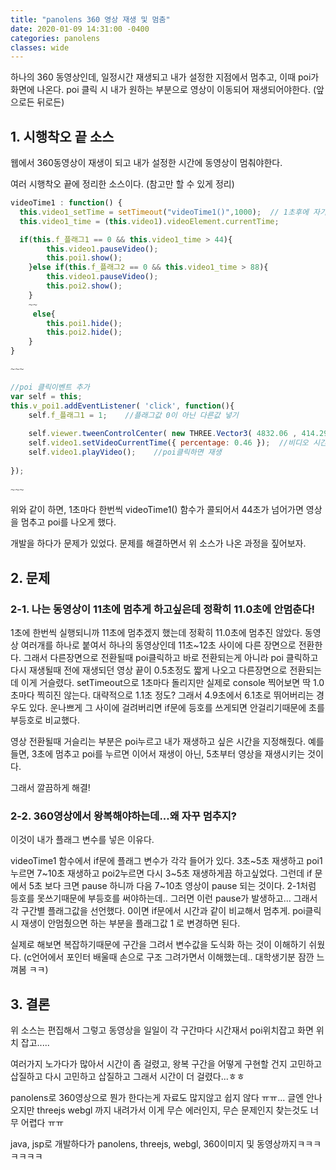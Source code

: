 ```yaml
---
title: "panolens 360 영상 재생 및 멈춤"
date: 2020-01-09 14:31:00 -0400
categories: panolens 
classes: wide
---
```


하나의 360 동영상인데, 일정시간 재생되고 내가 설정한 지점에서 멈추고, 이때 poi가 화면에 나온다. poi 클릭 시 내가 원하는 부분으로 영상이 이동되어 재생되어야한다. (앞으로든 뒤로든)

## 1. 시행착오 끝 소스
        
웹에서 360동영상이 재생이 되고 내가 설정한 시간에 동영상이 멈춰야한다.

여러 시행착오 끝에 정리한 소스이다. (참고만 할 수 있게 정리)

```javascript
videoTime1 : function() {
  this.video1_setTime = setTimeout("videoTime1()",1000);  // 1초후에 자기자신을 호출
  this.video1_time = (this.video1).videoElement.currentTime;

  if(this.f_플래그1 == 0 && this.video1_time > 44){
        this.video1.pauseVideo();
        this.poi1.show();
    }else if(this.f_플래그2 == 0 && this.video1_time > 88){
        this.video1.pauseVideo();
        this.poi2.show();
    }
    ~~  
     else{
        this.poi1.hide();
        this.poi2.hide();
    }
}

~~~

//poi 클릭이벤트 추가
var self = this;
this.v_poi1.addEventListener( 'click', function(){
    self.f_플래그1 = 1;	//플래그값 0이 아닌 다른값 넣기
                                                  
    self.viewer.tweenControlCenter( new THREE.Vector3( 4832.06 , 414.29 , 1189.05), 0); //360화면위치 조정, 옵션 0 을 조정하면 큰숫자로 할 수록 부드럽게 바뀜.
    self.video1.setVideoCurrentTime({ percentage: 0.46 });  //비디오 시간을 46초부터 재생시키기 위해
    self.video1.playVideo();    //poi클릭하면 재생
                
});
        
~~~
```

위와 같이 하면, 1초마다 한번씩 videoTime1() 함수가 콜되어서 44초가 넘어가면 영상을 멈추고 poi를 나오게 했다.

개발을 하다가 문제가 있었다. 문제를 해결하면서 위 소스가 나온 과정을 짚어보자.


## 2. 문제

### 2-1. 나는 동영상이 11초에 멈추게 하고싶은데 정확히 11.0초에 안멈춘다!

1초에 한번씩 실행되니까 11초에 멈추겠지 했는데 정확히 11.0초에 멈추진 않았다. 동영상 여러개를 하나로 붙여서 하나의 동영상인데 11초~12초 사이에 다른 장면으로 전환한다.
그래서 다른장면으로 전환될때 poi클릭하고 바로 전환되는게 아니라 poi 클릭하고 다시 재생될때 전에 재생되던 영상 끝이 0.5초정도 짧게 나오고 다른장면으로 전환되는데 이게 거슬렸다.
setTimeout으로 1초마다 돌리지만 실제로 console 찍어보면 딱 1.0초마다 찍히진 않는다. 대략적으로 1.1초 정도? 그래서 4.9초에서 6.1초로 뛰어버리는 경우도 있다.
운나쁘게 그 사이에 걸려버리면 if문에 등호를 쓰게되면 안걸리기때문에 초를 부등호로 비교했다.

영상 전환될때 거슬리는 부분은 poi누르고 내가 재생하고 싶은 시간을 지정해줬다. 예를들면, 3초에 멈추고 poi를 누르면 이어서 재생이 아닌, 5초부터 영상을 재생시키는 것이다.

그래서 깔끔하게 해결!

### 2-2. 360영상에서 왕복해야하는데...왜 자꾸 멈추지?

이것이 내가 플래그 변수를 넣은 이유다.

videoTime1 함수에서 if문에 플래그 변수가 각각 들어가 있다.
3초~5초 재생하고 poi1 누르면 7~10초 재생하고 poi2누르면 다시 3~5초 재생하게끔 하고싶었다. 그런데 if 문에서 5초 보다 크면 pause 하니까 다음 7~10초 영상이 pause 되는 것이다.
2-1처럼 등호를 못쓰기때문에 부등호를 써야하는데.. 그러면 이런 pause가 발생하고... 그래서 각 구간별 플래그값을 선언했다. 0이면 if문에서 시간과 같이 비교해서 멈추게.
poi클릭시 재생이 안멈췄으면 하는 부분을 플래그값 1 로 변경하면 된다.

실제로 해보면 복잡하기때문에 구간을 그려서 변수값을 도식화 하는 것이 이해하기 쉬웠다. (c언어에서 포인터 배울때 손으로 구조 그려가면서 이해했는데.. 대학생기분 잠깐 느껴봄 ㅋㅋ)

## 3. 결론

위 소스는 편집해서 그렇고 동영상을 일일이 각 구간마다 시간재서 poi위치잡고 화면 위치 잡고.....

여러가지 노가다가 많아서 시간이 좀 걸렸고, 왕복 구간을 어떻게 구현할 건지 고민하고 삽질하고 다시 고민하고 삽질하고 그래서 시간이 더 걸렸다...ㅎㅎ

panolens로 360영상으로 뭔가 한다는게 자료도 많지않고 쉽지 않다 ㅠㅠ... 글엔 안나오지만 threejs webgl 까지 내려가서 이게 무슨 에러인지, 무슨 문제인지 찾는것도 너무 어렵다 ㅠㅠ

java, jsp로 개발하다가 panolens, threejs, webgl, 360이미지 및 동영상까지ㅋㅋㅋㅋㅋㅋㅋ



